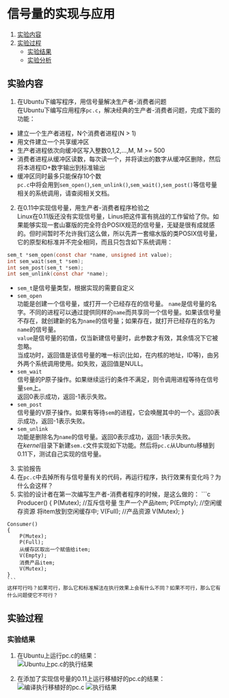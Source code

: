 # 信号量的实现与应用

1. [实验内容](#实验内容)
2. [实验过程](#实验过程)
	- [实验结果](#实验结果)
	- [实验分析](#实验分析)

## 实验内容
1. 在Ubuntu下编写程序，用信号量解决生产者-消费者问题    
  在Ubuntu下编写应用程序`pc.c`，解决经典的生产者-消费者问题，完成下面的功能：    
  - 建立一个生产者进程，N个消费者进程(N > 1)
  - 用文件建立一个共享缓冲区
  - 生产者进程依次向缓冲区写入整数0,1,2,...,M, M >= 500
  - 消费者进程从缓冲区读数，每次读一个，并将读出的数字从缓冲区删除，然后将本进程ID+数字输出到标准输出
  - 缓冲区同时最多只能保存10个数    
  `pc.c`中将会用到`sem_open()`,`sem_unlink()`,`sem_wait()`,`sem_post()`等信号量相关的系统调用，请查阅相关文档。    
2. 在0.11中实现信号量，用生产者-消费者程序检验之    
  Linux在0.11版还没有实现信号量，Linus把这件富有挑战的工作留给了你。如果能够实现一套山寨版的完全符合POSIX规范的信号量，无疑是很有成就感的。但时间暂时不允许我们这么做，所以先弄一套缩水版的类POSIX信号量，它的原型和标准并不完全相同，而且只包含如下系统调用：    
  ```c
  sem_t *sem_open(const char *name, unsigned int value);
  int sem_wait(sem_t *sem);
  int sem_post(sem_t *sem);
  int sem_unlink(const char *name);
  ```
  - `sem_t`是信号量类型，根据实现的需要自定义
  - `sem_open`    
    功能是创建一个信号量，或打开一个已经存在的信号量。
	`name`是信号量的名字。不同的进程可以通过提供同样的`name`而共享同一个信号量。如果该信号量不存在，就创建新的名为`name`的信号量；如果存在，就打开已经存在的名为`name`的信号量。    
	`value`是信号量的初值，仅当新建信号量时，此参数才有效，其余情况下它被忽略。    
	当成功时，返回值是该信号量的唯一标识(比如，在内核的地址，ID等)，由另外两个系统调用使用。如失败，返回值是NULL。    
  - `sem_wait`    
    信号量的P原子操作。如果继续运行的条件不满足，则令调用进程等待在信号量`sem`上。    
	返回0表示成功，返回-1表示失败。    
  - `sem_post`    
    信号量的V原子操作。如果有等待`sem`的进程，它会唤醒其中的一个。返回0表示成功，返回-1表示失败。    
  - `sem_unlink`    
    功能是删除名为`name`的信号量。返回0表示成功，返回-1表示失败。    
  在*kernel*目录下新建`sem.c`文件实现如下功能。然后将`pc.c`从Ubuntu移植到0.11下，测试自己实现的信号量。    
3. 实验报告    
  1. 在`pc.c`中去掉所有与信号量有关的代码，再运行程序，执行效果有变化吗？为什么会这样？    
  2. 实验的设计者在第一次编写生产者-消费者程序的时候，是这么做的：
    ```c
    Producer()
	{
		P(Mutex);  //互斥信号量
		生产一个产品item;
		P(Empty);  //空闲缓存资源
		将item放到空闲缓存中;
		V(Full);  //产品资源
		V(Mutex);
	}

	Consumer()
	{
		P(Mutex);  
		P(Full);  
		从缓存区取出一个赋值给item;
		V(Empty);
		消费产品item;
		V(Mutex);
	}
	```
    这样可行吗？如果可行，那么它和标准解法在执行效果上会有什么不同？如果不可行，那么它有什么问题使它不可行？    

## 实验过程    

### 实验结果    
1. 在Ubuntu上运行pc.c的结果：    
  ![Ubuntu上pc.c的执行结果](https://github.com/Wangzhike/HIT-Linux-0.11/raw/master/5-semaphore/picture/result-on-ubuntu.png)

2. 在添加了实现信号量的0.11上运行移植好的pc.c的结果：    
  ![编译执行移植好的pc.c](https://github.com/Wangzhike/HIT-Linux-0.11/raw/master/5-semaphore/picture/experiment-result.png)
  ![执行结果](https://github.com/Wangzhike/HIT-Linux-0.11/raw/master/5-semaphore/picture/experiment-result-2.png)


